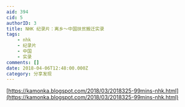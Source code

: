 ```yaml
---
aid: 394
cid: 5
authorID: 3
title: NHK 纪录片：离乡～中国扶贫搬迁实录
tags:
    - nhk
    - 纪录片
    - 中国
    - 实录
comments: []
date: 2018-04-06T12:48:00.000Z
category: 分享发现
---
```


[https://kamonka.blogspot.com/2018/03/2018325-99mins-nhk.html](https://kamonka.blogspot.com/2018/03/2018325-99mins-nhk.html)
